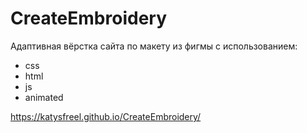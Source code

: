 # CreateEmbroidery

Адаптивная вёрстка сайта по макету из фигмы с использованием:
- css
- html
- js
- animated

https://katysfreel.github.io/CreateEmbroidery/
